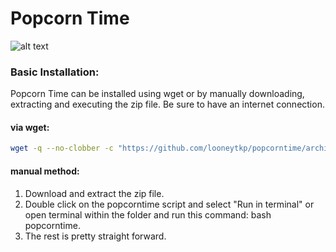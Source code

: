 # Popcorn Time
![alt text](https://github.com/looneytkp/popcorntime/blob/master/Screenshot%20from%202018-04-05%2004-53-59.png)
### Basic Installation:
Popcorn Time can be installed using wget or by manually downloading, extracting and executing the zip file. Be sure to have an internet connection.

#### via wget:

```bash
wget -q --no-clobber -c "https://github.com/looneytkp/popcorntime/archive/master.zip"; unzip -oq master.zip; cd popcor*; bash popcorntime; cd - > /dev/null && rm -rf master.zip popcor*
```

#### manual method:
1. Download and extract the zip file.
2. Double click on the popcorntime script and select "Run in terminal" or open terminal within the folder and run this command: bash popcorntime.
3. The rest is pretty straight forward.
